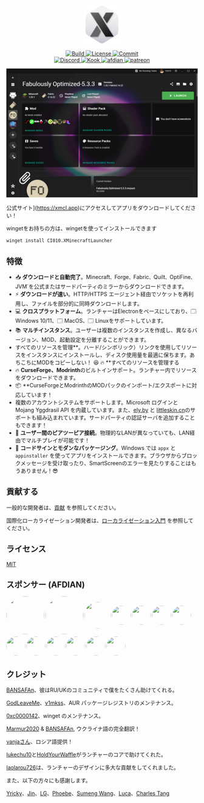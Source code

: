<p align="center">
  <a href="https://xmcl.app" target="_blank">
    <img alt="Logo" width="100" src="https://github.com/Voxelum/x-minecraft-launcher/blob/master/xmcl-electron-app/icons/dark@256x256.png">
  </a>
</p>

<p align="center">
  <a href="https://github.com/Voxelum/x-minecraft-launcher">
    <img src="https://github.com/Voxelum/x-minecraft-launcher/workflows/Build/badge.svg" alt="Build">
  </a>
  <a href="https://github.com/Voxelum/x-minecraft-launcher/blob/master/LICENSE">
    <img src="https://img.shields.io/npm/l/@xmcl/core.svg" alt="License">
  </a>
  <a href="https://conventionalcommits.org">
    <img src="https://img.shields.io/badge/Conventional%20Commits-1.0.0-yellow.svg" alt="Commit">
  </a>
  <br>
  <a href="https://discord.gg/W5XVwYY7GQ">
    <img src="https://discord.com/api/guilds/405213567118213121/widget.png" alt="Discord">
  </a>
  <a href="https://kook.top/gqjSHh">
    <img src="https://img.shields.io/endpoint?url=https://api.xmcl.app/kook-badge" alt="Kook">
  </a>
  <a href="https://afdian.net/@ci010">
    <img src="https://img.shields.io/endpoint?url=https://api.xmcl.app/afdian-badge" alt="afdian">
  </a>
  <a href="https://patreon.com/xmcl">
    <img src="https://img.shields.io/endpoint.svg?url=https%3A%2F%2Fshieldsio-patreon.vercel.app%2Fapi%3Fusername%3Dxmcl%26type%3Dpledges" alt="patreon">
  </a>
</p>

![home](https://raw.githubusercontent.com/Voxelum/xmcl-page/master/.vitepress/theme/assets/home.png)

公式サイト](https://xmcl.app)にアクセスしてアプリをダウンロードしてください！

wingetをお持ちの方は、wingetを使ってインストールできます

```bash
winget install CI010.XMinecraftLauncher
```

## 特徴


- 📥 **ダウンロードと自動完了**。Minecraft`、`Forge`、`Fabric`、`Quilt`、`OptiFine`、`JVM`を公式またはサードパーティのミラーからダウンロードできます。
- ⚡️ **ダウンロードが速い**。HTTP/HTTPS エージェント経由でソケットを再利用し、ファイルを部分的に同時ダウンロードします。
- 💻 **クロスプラットフォーム**。ランチャーはElectronをベースにしており、🗔 Windows 10/11、🗔 MacOS、🗔 Linuxをサポートしています。
- 📚 **マルチインスタンス**。ユーザーは複数のインスタンスを作成し、異なるバージョン、MOD、起動設定を分離することができます。
- すべてのリソースを管理**。ハード/シンボリック）リンクを使用してリソースをインスタンスにインストールし、ディスク使用量を最適に保ちます。あちこちにMODをコピーしない！ 😆 🔥 **すべてのリソースを管理する
- 🔥 **CurseForge、Modrinth**のビルトインサポート。ランチャー内でリソースをダウンロードできます。
- 📦 **CurseForgeとModrinthのMODパックのインポート/エクスポートに対応しています！
- 複数のアカウントシステムをサポートします。Microsoft ログインと Mojang Yggdrasil API を内蔵しています。また、[ely.by](https://ely.by/) と [littleskin.cn](https://littleskin.cn)のサポートも組み込まれています。サードパーティの認証サーバを追加することもできます！
- 🔗 **ユーザー間のピアツーピア接続**。物理的なLANが異なっていても、LAN経由でマルチプレイが可能です！
- 🔑 **コードサインとモダンなパッケージング**。Windows では `appx` と `appinstaller` を使ってアプリをインストールできます。ブラウザからブロックメッセージを受け取ったり、SmartScreenのエラーを見たりすることはもうありません！😎

## 貢献する

一般的な開発者は、[貢献](./CONTRIBUTING.md) を参照してください。

国際化ローカライゼーション開発者は、[ローカライゼーション入門](https://docs.xmcl.app/en/guide/i18n) を参照してください。

## ライセンス

[MIT](LICENSE)

## スポンサー (AFDIAN)

<!-- アフディアン スタート  -->
<div style="display: flex; align-items: center; justify-items:center; gap: 0.2em; flex-wrap: wrap;">
<a title="爱发电用户_9d663: ￥390.00" href="https://afdian.net/u/9d663ec6fb6711ec9ace52540025c377"> <img width="100" height="100" style="border-radius: 100%" src="https://pic1.afdiancdn.com/default/avatar/avatar-purple.png?imageView2/1/"> </a>
<a title="爱发电用户_19e29: ￥300.00" href="https://afdian.net/u/19e292c21a1d11ee929a52540025c377"> <img width="100" height="100" style="border-radius: 100%" src="https://pic1.afdiancdn.com/default/avatar/avatar-purple.png?imageView2/1/"> </a>
<a title="ahdg: ￥180.00" href="https://afdian.net/u/dd9058ce20df11eba5c052540025c377"> <img width="70" height="70" style="border-radius: 100%" src="https://pic1.afdiancdn.com/user/dd9058ce20df11eba5c052540025c377/avatar/0c776e6de1b1027e951c6d94919eb781_w1280_h1024_s364.jpg"> </a>
<a title="Kandk: ￥30.00" href="https://afdian.net/u/404b86a078e111ecab3652540025c377"> <img width="50" height="50" style="border-radius: 100%" src="https://pic1.afdiancdn.com/user/404b86a078e111ecab3652540025c377/avatar/dfa3e35a696d8d8af5425dd400d68a8d_w607_h527_s432.png"> </a>
<a title="白雨 楠: ￥30.00" href="https://afdian.net/u/7f6ad7161b3e11eb8d0e52540025c377"> <img width="50" height="50" style="border-radius: 100%" src="https://pic1.afdiancdn.com/user/7f6ad7161b3e11eb8d0e52540025c377/avatar/1fa3b75648a15aea8da202c6108d659b_w1153_h1153_s319.jpeg"> </a>
<a title="圣剑: ￥30.00" href="https://afdian.net/u/ef50bc78b3d911ecb85352540025c377"> <img width="50" height="50" style="border-radius: 100%" src="https://pic1.afdiancdn.com/user/user_upload_osl/8a1c4eb2e580b4b8b463ceb2114b6381_w132_h132_s3.jpeg"> </a>
<a title="同谋者: ￥30.00" href="https://afdian.net/u/7c3c65dc004a11eb9a6052540025c377"> <img width="50" height="50" style="border-radius: 100%" src="https://pic1.afdiancdn.com/default/avatar/avatar-blue.png"> </a>
<a title="染川瞳: ￥5.00" href="https://afdian.net/u/89b1218c86e011eaa4d152540025c377"> <img width="50" height="50" style="border-radius: 100%" src="https://pic1.afdiancdn.com/user/89b1218c86e011eaa4d152540025c377/avatar/9bf08f81d231f3054c98f9e5c1c8ce40_w640_h640_s57.jpg"> </a>
<a title="爱发电用户_CvQb: ￥5.00" href="https://afdian.net/u/177bea3cf47211ec990352540025c377"> <img width="50" height="50" style="border-radius: 100%" src="https://pic1.afdiancdn.com/default/avatar/avatar-purple.png"> </a>
<a title="水合: ￥5.00" href="https://afdian.net/u/039508f2b17d11ebad1052540025c377"> <img width="50" height="50" style="border-radius: 100%" src="https://pic1.afdiancdn.com/default/avatar/avatar-orange.png"> </a>
<a title="爱发电用户_0c5c8: ￥5.00" href="https://afdian.net/u/0c5c865e08ee11ecba1352540025c377"> <img width="50" height="50" style="border-radius: 100%" src="https://pic1.afdiancdn.com/default/avatar/avatar-purple.png?imageView2/1/"> </a>
<a title="DIO: ￥5.00" href="https://afdian.net/u/7ac297b4722211eab4a752540025c377"> <img width="50" height="50" style="border-radius: 100%" src="https://pic1.afdiancdn.com/default/avatar/avatar-purple.png"> </a>
<a title="爱发电用户_DJpu: ￥5.00" href="https://afdian.net/u/8c23a236cf7311ec9c3452540025c377"> <img width="50" height="50" style="border-radius: 100%" src="https://pic1.afdiancdn.com/default/avatar/avatar-purple.png"> </a>
</div>
<!-- アフディアンエンド -->

## クレジット

[BANSAFAn](https://github.com/BANSAFAn)、彼はRU/UKのコミュニティで僕をたくさん助けてくれる。

[GodLeaveMe](https://github.com/GodLeaveMe)、[v1mkss](https://github.com/v1mkss)、AUR パッケージレジストリのメンテナンス。

[0xc0000142](https://github.com/0xc0000142)、winget のメンテナンス。

[Marmur2020](https://github.com/Marmur2020) & [BANSAFAn](https://github.com/BANSAFAn), ウクライナ語の完全翻訳！

[vanjaさん](https://github.com/vanja-san)、ロシア語提供！

[lukechu10](https://github.com/lukechu10)と[HoldYourWaffle](https://github.com/HoldYourWaffle)がランチャーのコアで助けてくれた。

[laolarou726](https://github.com/laolarou726)は、ランチャーのデザインに多大な貢献をしてくれました。

また、以下の方々にも感謝します。

[Yricky](https://github.com/Yricky)、[Jin](https://github.com/Indexyz)、[LG](https://github.com/LasmGratel)、[Phoebe](https://github.com/PhoebezZ)、[Sumeng Wang](https://github.com/darkkingwsm)、[Luca](https://github.com/LucaIsGenius)、[Charles Tang](https://github.com/CharlesQT)

